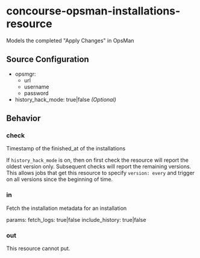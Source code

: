 # concourse-opsman-installations-resource

Models the completed "Apply Changes" in OpsMan

## Source Configuration
- opsmgr:
    - url
    - username
    - password
- history_hack_mode: true|false _(Optional)_

## Behavior

### check

Timestamp of the finished_at of the installations

If `history_hack_mode` is on, then on first check the resource will
report the oldest version only. Subsequent checks will report the
remaining versions. This allows jobs that get this resource to specify
`version: every` and trigger on all versions since the beginning of
time.

### in

Fetch the installation metadata for an installation

params:
  fetch_logs: true|false
  include_history: true|false

### out

This resource cannot put.
